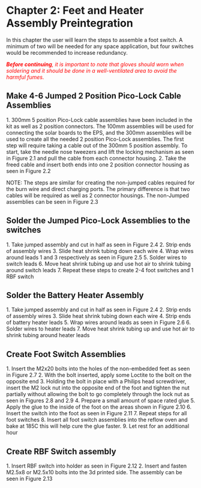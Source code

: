 # Chapter 2: Feet and Heater Assembly Preintegration
In this chapter the user will learn the steps to assemble a foot switch. A minimum of two will be needed for any space application, but four switches would be recommended to increase redundancy.

<span style="color:red">***Before continuing**, it is important to note that gloves should worn when soldering and it should be done in a well-ventilated area to avoid the harmful fumes.*</span>


## Make 4-6 Jumped 2 Position Pico-Lock Cable Assemblies
<div class="result" markdown>
1. 300mm 5 position Pico-Lock cable assemblies have been included in the kit as well as 2 position connectors. The 100mm assemblies will be used for connecting the solar boards to the EPS, and the 300mm assemblies will be used to create all the needed 2 position Pico-Lock assemblies. The first step will require taking a cable out of the 300mm 5 position assembly. To start, take the needle nose tweezers and lift the locking mechanism as seen in Figure 2.1 and pull the cable from each connector housing.
2. Take the freed cable and insert both ends into one 2 position connector housing as seen in Figure 2.2

</div>

NOTE: The steps are similar for creating the non-jumped cables required for the burn wire and direct charging ports. The primary difference is that two cables will be required as well as 2 connector housings. The non-Jumped assemblies can be seen in Figure 2.3

## Solder the Jumped Pico-Lock Assemblies to the switches
<div class="result" markdown>
1. Take jumped assembly and cut in half as seen in Figure 2.4
2. Strip ends of assembly wires
3. Slide heat shrink tubing down each wire
4. Wrap wires around leads 1 and 3 respectively as seen in Figure 2.5
5. Solder wires to switch leads
6. Move heat shrink tubing up and use hot air to shrink tubing around switch leads
7. Repeat these steps to create 2-4 foot switches and 1 RBF switch

</div>

## Solder the Battery Heater Assembly
<div class="result" markdown>
1. Take jumped assembly and cut in half as seen in Figure 2.4
2. Strip ends of assembly wires
3. Slide heat shrink tubing down each wire
4. Strip ends of battery heater leads
5. Wrap wires around leads as seen in Figure 2.6
6. Solder wires to heater leads
7. Move heat shrink tubing up and use hot air to shrink tubing around heater leads
</div>

## Create Foot Switch Assemblies
<div class="result" markdown>
1. Insert the M2x20 bolts into the holes of the non-embedded feet as seen in Figure 2.7
2. With the bolt inserted, apply some Loctite to the bolt on the opposite end
3. Holding the bolt in place with a Philips head screwdriver, insert the M2 lock nut into the opposite end of the foot and tighten the nut partially without allowing the bolt to go completely through the lock nut as seen in Figures 2.8 and 2.9
4. Prepare a small amount of space rated glue
5. Apply the glue to the inside of the foot on the areas shown in Figure 2.10
6. Insert the switch into the foot as seen in Figure 2.11
7. Repeat steps for all foot switches
8. Insert all foot switch assemblies into the reflow oven and bake at 185C this will help cure the glue faster.
9. Let rest for an additional hour
</div>

## Create RBF Switch assembly
<div class="result" markdown>
1. Insert RBF switch into holder as seen in Figure 2.12
2. Insert and fasten M2.5x8 or M2.5x10 bolts into the 3d printed side. The assembly can be seen in Figure 2.13
</div>
